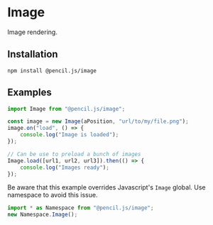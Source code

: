 # Image

Image rendering.


## Installation

    npm install @pencil.js/image


## Examples

```js
import Image from "@pencil.js/image";

const image = new Image(aPosition, "url/to/my/file.png");
image.on("load", () => {
    console.log("Image is loaded");
});

// Can be use to preload a bunch of images
Image.load([url1, url2, url3]).then(() => {
    console.log("Images ready");
});
```

Be aware that this example overrides Javascript's `Image` global. Use namespace to avoid this issue.

```js
import * as Namespace from "@pencil.js/image";
new Namespace.Image();
```
